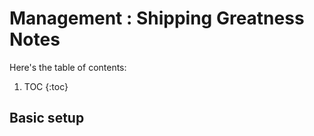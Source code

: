 # Management : Shipping Greatness Notes

Here's the table of contents:

1. TOC
{:toc}

## Basic setup

